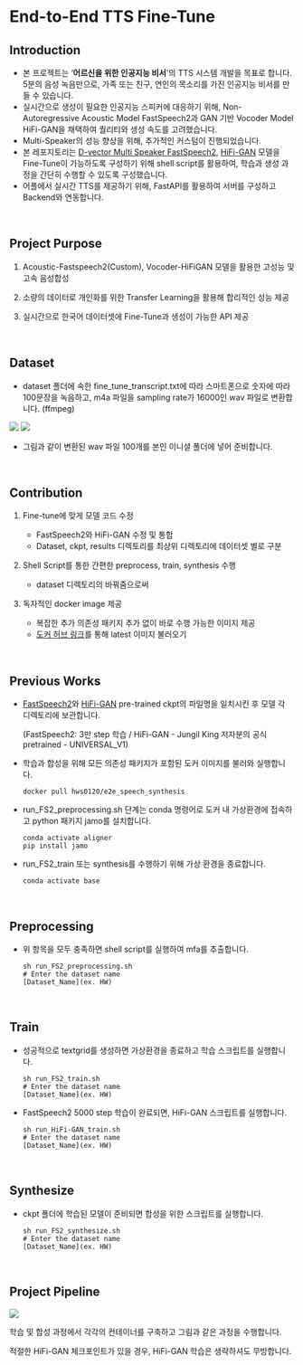 # End-to-End TTS Fine-Tune

## Introduction

- 본 프로젝트는 ‘**어르신을 위한 인공지능 비서**'의 TTS 시스템 개발을 목표로 합니다. 5분의 음성 녹음만으로, 가족 또는 친구, 연인의 목소리를 가진 인공지능 비서를 만들 수 있습니다.
- 실시간으로 생성이 필요한 인공지능 스피커에 대응하기 위해, Non-Autoregressive Acoustic Model FastSpeech2과 GAN 기반 Vocoder Model HiFi-GAN을 채택하여 퀄리티와 생성 속도를 고려했습니다.
- Multi-Speaker의 성능 향상을 위해, 추가적인 커스텀이 진행되었습니다.
- 본 레포지토리는 [D-vector Multi Speaker FastSpeech2](https://github.com/hwRG/FastSpeech2-Pytorch-Korean-Multi-Speaker), [HiFi-GAN](https://github.com/hwRG/HiFi-GAN-Pytorch) 모델을 Fine-Tune이 가능하도록 구성하기 위해 shell script를 활용하여, 학습과 생성 과정을 간단히 수행할 수 있도록 구성했습니다.
- 어플에서 실시간 TTS를 제공하기 위해, FastAPI를 활용하여 서버를 구성하고 Backend와 연동합니다.

<br>

## Project Purpose

1. Acoustic-Fastspeech2(Custom), Vocoder-HiFiGAN 모델을 활용한 고성능 및 고속 음성합성

2. 소량의 데이터로 개인화를 위한 Transfer Learning을 활용해 합리적인 성능 제공
   
3. 실시간으로 한국어 데이터셋에 Fine-Tune과 생성이 가능한 API 제공

<br>

## Dataset

- dataset 폴더에 속한 fine_tune_transcript.txt에 따라 스마트폰으로 숫자에 따라 100문장을 녹음하고, m4a 파일을 sampling rate가 16000인 wav 파일로 변환합니다.  (ffmpeg)

![](https://velog.velcdn.com/images/hws0120/post/ffa4b385-9a4c-49a4-a01b-3ccb45e52a90/image.png) ![](https://velog.velcdn.com/images/hws0120/post/7efaba35-5558-469a-8c65-65dbe696d195/image.png)
- 그림과 같이 변환된 wav 파일 100개를 본인 이니셜 폴더에 넣어 준비합니다.

<br>

## Contribution
1. Fine-tune에 맞게 모델 코드 수정

   + FastSpeech2와 HiFi-GAN 수정 및 통합
   + Dataset, ckpt, results 디렉토리를 최상위 디렉토리에 데이터셋 별로 구분
2. Shell Script를 통한 간편한 preprocess, train, synthesis 수행 
   - dataset 디렉토리의 바꿔줌으로써 
3. 독자적인 docker image 제공
   - 복잡한 추가 의존성 패키지 추가 없이 바로 수행 가능한 이미지 제공 
   - [도커 허브 링크](https://hub.docker.com/r/hws0120/e2e_speech_synthesis)를 통해 latest 이미지 불러오기

<br>



## Previous Works
- [FastSpeech2](https://drive.google.com/drive/folders/141Q7XcxIVVgegMQrz6LNspIDrteUNIrA?usp=sharing)와 [HiFi-GAN](https://drive.google.com/drive/folders/1-eEYTB5Av9jNql0WGBlRoi-WH2J7bp5Y) pre-trained ckpt의 파일명을 일치시킨 후 모델 각 디렉토리에 보관합니다.

  (FastSpeech2: 3만 step 학습 / HiFi-GAN - Jungil King 저자분의 공식 pretrained - UNIVERSAL_V1) 

- 학습과 합성을 위해 모든 의존성 패키지가 포함된 도커 이미지를 불러와 실행합니다.

  ```
  docker pull hws0120/e2e_speech_synthesis 
  ```

- run_FS2_preprocessing.sh 단계는 conda 명령어로 도커 내 가상환경에 접속하고 python 패키지 jamo를 설치합니다.

  ```
  conda activate aligner
  pip install jamo
  ```

- run_FS2_train 또는 synthesis를 수행하기 위해 가상 환경을 종료합니다.

  ```
  conda activate base
  ```

<br>

## Preprocessing

- 위 항목을 모두 충족하면 shell script를 실행하여 mfa를 추출합니다.

  ```
  sh run_FS2_preprocessing.sh
  # Enter the dataset name
  [Dataset_Name](ex. HW)
  ```

  <br>

## Train

- 성공적으로 textgrid를 생성하면 가상환경을 종료하고 학습 스크립트를 실행합니다.  

  ```
  sh run_FS2_train.sh
  # Enter the dataset name
  [Dataset_Name](ex. HW)
  ```

- FastSpeech2 5000 step 학습이 완료되면, HiFi-GAN 스크립트를 실행합니다.  

  ```
  sh run_HiFi-GAN_train.sh
  # Enter the dataset name
  [Dataset_Name](ex. HW)
  ```

  <br>

## Synthesize

- ckpt 폴더에 학습된 모델이 준비되면 합성을 위한 스크립트를 실행합니다.

  ```
  sh run_FS2_synthesize.sh
  # Enter the dataset name
  [Dataset_Name](ex. HW)
  ```

<br>

## Project Pipeline
![](https://velog.velcdn.com/images/hws0120/post/0e5f6fbd-002a-4f0f-a172-b0201480bb23/image.png)

학습 및 합성 과정에서 각각의 컨테이너를 구축하고 그림과 같은 과정을 수행합니다.<br>

적절한 HiFi-GAN 체크포인트가 있을 경우, HiFi-GAN 학습은 생략하셔도 무방합니다.
